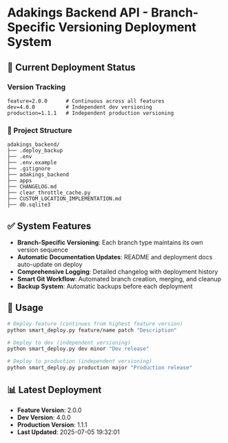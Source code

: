 # Adakings Backend API - Branch-Specific Versioning Deployment System

## 🎯 Current Deployment Status

### Version Tracking
```
feature=2.0.0      # Continuous across all features
dev=4.0.0          # Independent dev versioning
production=1.1.1   # Independent production versioning
```

### 📁 Project Structure
```
adakings_backend/
├── .deploy_backup
├── .env
├── .env.example
├── .gitignore
├── adakings_backend
├── apps
├── CHANGELOG.md
├── clear_throttle_cache.py
├── CUSTOM_LOCATION_IMPLEMENTATION.md
├── db.sqlite3
```

## ✅ System Features

- **Branch-Specific Versioning**: Each branch type maintains its own version sequence
- **Automatic Documentation Updates**: README and deployment docs auto-update on deploy
- **Comprehensive Logging**: Detailed changelog with deployment history
- **Smart Git Workflow**: Automated branch creation, merging, and cleanup
- **Backup System**: Automatic backups before each deployment

## 🚀 Usage

```bash
# Deploy feature (continues from highest feature version)
python smart_deploy.py feature/name patch "Description"

# Deploy to dev (independent versioning)
python smart_deploy.py dev minor "Dev release"

# Deploy to production (independent versioning)
python smart_deploy.py production major "Production release"
```

## 📊 Latest Deployment
- **Feature Version**: 2.0.0
- **Dev Version**: 4.0.0
- **Production Version**: 1.1.1
- **Last Updated**: 2025-07-05 19:32:01
